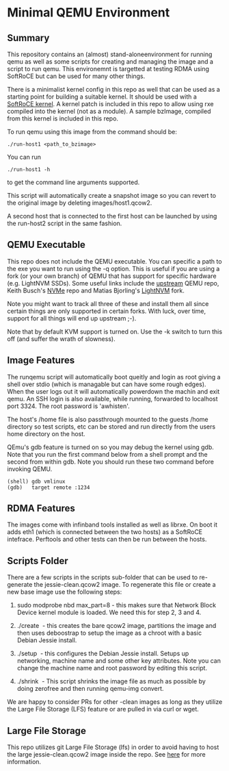 # Minimal QEMU Environment

## Summary

This repository contains an (almost) stand-aloneenvironment for
running qemu as well as some scripts for creating and managing the
image and a script to run qemu. This environemnt is targetted at
testing RDMA using SoftRoCE but can be used for many other things.

There is a minimalist kernel config in this repo as well that can be used as
a starting point for building a suitable kernel. It should be used with a
[SoftRoCE kernel](https://github.com/SoftRoCE/rxe-dev). A kernel patch is
included in this repo to allow using rxe compiled into the kernel (not as a
module). A sample bzImage, compiled from this kernel is included in this repo.

To run qemu using this image from the command should be:

```
./run-host1 <path_to_bzimage>
```

You can run
```
./run-host1 -h
```
to get the command line arguments supported.

This script will automatically create a snapshot image so you can revert
to the original image by deleting images/host1.qcow2.

A second host that is connected to the first host can be launched by
using the run-host2 script in the same fashion.

## QEMU Executable

This repo does not include the QEMU executable. You can specific a
path to the exe you want to run using the -q option. This is useful if
you are using a fork (or your own branch) of QEMU that has support for
specific hardware (e.g. LightNVM SSDs). Some useful links include the
[upstream](http://git.qemu-project.org/qemu.git) QEMU repo, Keith
Busch's [NVMe](git://git.infradead.org/users/kbusch/qemu-nvme.git)
repo and Matias Bjorling's
[LightNVM](https://github.com/OpenChannelSSD/qemu-nvme) fork.

Note you might want to track all three of these and install them all
since certain things are only supported in certain forks. With luck,
over time, support for all things will end up upstream ;-).

Note that by default KVM support is turned on. Use the -k switch to
turn this off (and suffer the wrath of slowness).

## Image Features

The runqemu script will automatically boot queitly and login as root
giving a shell over stdio (which is managable but can have some rough
edges). When the user logs out it will automatically powerdown the
machin and exit qemu. An SSH login is also available, while running,
forwarded to localhost port 3324. The root password is 'awhisten'.

The host's /home file is also passthrough mounted to the guests /home
directory so test scripts, etc can be stored and run directly from the
users home directory on the host.

QEmu's gdb feature is turned on so you may debug the kernel using
gdb. Note that you run the first command below from a shell prompt and
the second from within gdb. Note you should run these two command
before invoking QEMU.

```
(shell) gdb vmlinux
(gdb)   target remote :1234
```

## RDMA Features

The images come with infinband tools installed as well as librxe. On
boot it adds eth1 (which is connected between the two hosts) as a
SoftRoCE intefrace. Perftools and other tests can then be run between
the hosts.

## Scripts Folder

There are a few scripts in the scripts sub-folder that can be used to
re-generate the jessie-clean.qcow2 image. To regenerate this file or
create a new base image use the following steps:

   1. sudo modprobe nbd max_part=8 - this makes sure that Network
   Block Device kernel module is loaded. We need this for step 2, 3
   and 4.

   2. ./create <image name> - this creates the bare qcow2 image,
   partitions the image and then uses deboostrap to setup the image as
   a chroot with a basic Debian Jessie install.

   3. ./setup <image name> - this configures the Debian Jessie
   install. Setups up networking, machine name and some other key
   attributes. Note you can change the machine name and root password
   by editing this script.

   4. ./shrink <image name> - This script shrinks the image file as
   much as possible by doing zerofree and then running qemu-img
   convert.

We are happy to consider PRs for other -clean images as long as they
utilize the Large File Storage (LFS) feature or are pulled in via curl
or wget.

## Large File Storage

This repo utilizes git Large File Storage (lfs) in order to avoid
having to host the large jessie-clean.qcow2 image inside the repo. See
[here](https://git-lfs.github.com/) for more information.
